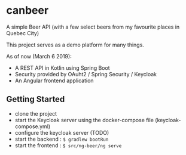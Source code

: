 # canbeer 

A simple Beer API (with a few select beers from my favourite places in Quebec City)

This project serves as a demo platform for many things. 

As of now (March 6 2019):

* A REST API in Kotlin using Spring Boot
* Security provided by OAuht2 / Spring Security / Keycloak
* An Angular frontend application

## Getting Started

* clone the project
* start the Keycloak server using the docker-compose file (keycloak-compose.yml)
* configure the keycloak server (TODO)
* start the backend : `$ gradlew bootRun`
* start the frontend : `$ src/ng-beer/ng serve`
